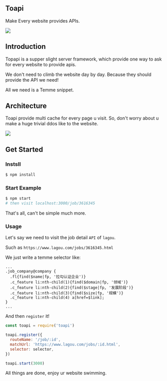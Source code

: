 ## Toapi

Make Every website provides APIs.

![](api.png)

## Introduction

Topapi is a supper slight server framework, which provide one way to ask for every website to provide apis.

We don't need to climb the website day by day. Because they should provide the API we need!

All we need is a Temme snippet.

## Architecture

Toapi provide multi cache for every page u visit. So, don't worry about u make a huge trivial ddos like to the website.

![](diagram.png)

## Get Started

### Instsll

```bash
$ npm install
```

### Start Example

```bash
$ npm start
# then visit localhost:3000/job/3616345
```

That's all, can't be simple much more.

### Usage

Let's say we need to visit the job detail `API` of `lagou`.

Such as `https://www.lagou.com/jobs/3616345.html`

We just write a temme selector like:

```
...
.job_company@company {
  .fl{find($name|fp, '拉勾认证企业')}
  .c_feature li:nth-child(1){find($domain|fp, '领域')}
  .c_feature li:nth-child(2){find($stage|fp, '发展阶段')}
  .c_feature li:nth-child(3){find($size|fp, '规模')}
  .c_feature li:nth-child(4) a[href=$link];
}
...
```

And then `register` it!

```js
const toapi = require('toapi')

toapi.register({
  routeName: '/job/:id',
  matchUrl: 'https://www.lagou.com/jobs/:id.html',
  selector: selector,
})

toapi.start(3000)
```

All things are done, enjoy ur website swimming.
